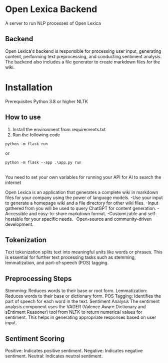 # Open Lexica Backend
A  server to run NLP processes of Open Lexica

## Backend
Open Lexica's backend is responsible for processing user input, generating content, performing text preprocessing, and conducting sentiment analysis. The backend also includes a file generator to create markdown files for the wiki.

# Installation
Prerequisites
Python 3.8 or higher
NLTK

## How to use
1. Install the environment from requirements.txt
2. Run the following code
```
python -m flask run
```
or
```
python -m flask --app .\app.py run
```
<br>
You need to set your own variables for running your API for AI to search the internet


Open Lexica is an application that generates a complete wiki in markdown files for your company using the power of language models.
-Use your input to generate a homepage wiki and a file directory for other wiki files.
-Input gathered from you will be used to query ChatGPT for content generation.
-Accessible and easy-to-share markdown format.
-Customizable and self-hostable for your specific needs.
-Open-source and community-driven development.


## Tokenization
Text tokenization splits text into meaningful units like words or phrases. This is essential for further text processing tasks such as stemming, lemmatization, and part-of-speech (POS) tagging.

## Preprocessing Steps
Stemming: Reduces words to their base or root form.
Lemmatization: Reduces words to their base or dictionary form.
POS Tagging: Identifies the part of speech for each word in the text.
Sentiment Analysis
The sentiment analysis component uses the VADER (Valence Aware Dictionary and sEntiment Reasoner) tool from NLTK to return numerical values for sentiment. This helps in generating appropriate responses based on user input.

## Sentiment Scoring
Positive: Indicates positive sentiment.
Negative: Indicates negative sentiment.
Neutral: Indicates neutral sentiment.
